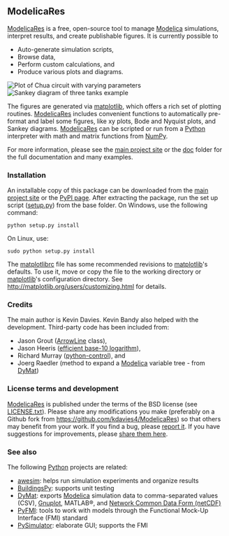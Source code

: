 ModelicaRes
-----------

[ModelicaRes] is a free, open-source tool to manage [Modelica] simulations,
interpret results, and create publishable figures.  It is currently possible to

- Auto-generate simulation scripts,
- Browse data,
- Perform custom calculations, and
- Produce various plots and diagrams.

![Plot of Chua circuit with varying parameters](examples/ChuaCircuits-small.png)
![Sankey diagram of three tanks example](examples/ThreeTanks-small.png)

The figures are generated via [matplotlib], which
offers a rich set of plotting routines.  [ModelicaRes] includes convenient
functions to automatically pre-format and label some figures, like xy plots,
Bode and Nyquist plots, and Sankey diagrams.  [ModelicaRes] can be scripted or
run from a [Python] interpreter with math and matrix functions from [NumPy].

For more information, please see the [main project site] or the [doc](doc)
folder for the full documentation and many examples.

### Installation

An installable copy of this package can be downloaded from the
[main project site] or the
[PyPI page](http://pypi.python.org/pypi/ModelicaRes).  After extracting the
package, run the set up script ([setup.py](setup.py)) from the base folder.  On
Windows, use the following command:

    python setup.py install

On Linux, use:

    sudo python setup.py install

The [matplotlibrc](bin/matplotlibrc) file has some recommended revisions to
[matplotlib]'s defaults.  To use it, move or copy the file to the working
directory or [matplotlib]'s configuration directory.  See
http://matplotlib.org/users/customizing.html for details.

### Credits

The main author is Kevin Davies.  Kevin Bandy also helped with the development.
Third-party code has been included from:

- Jason Grout
  ([ArrowLine](http://old.nabble.com/Arrows-using-Line2D-and-shortening-lines-td19104579.html)
  class),
- Jason Heeris
  ([efficient base-10 logarithm](http://www.mail-archive.com/matplotlib-users@lists.sourceforge.net/msg14433.html)),
- Richard Murray
  ([python-control](http://sourceforge.net/apps/mediawiki/python-control)), and
- Joerg Raedler (method to expand a [Modelica] variable tree - from [DyMat])

### License terms and development

[ModelicaRes] is published under the terms of the BSD license (see
[LICENSE.txt](LICENSE.txt)).  Please share any modifications you make
(preferably on a Github fork from https://github.com/kdavies4/ModelicaRes) so
that others may benefit from your work.  If you find a bug, please
[report it](https://github.com/kdavies4/ModelicaRes/issues/new).  If you have
suggestions for improvements, please
[share them here](https://github.com/kdavies4/ModelicaRes/wiki/Possible-Enhancements).

### See also

The following [Python] projects are related:

- [awesim]\: helps run simulation experiments and organize results
- [BuildingsPy]\: supports unit testing
- [DyMat]\: exports [Modelica] simulation data to comma-separated values (CSV),
  [Gnuplot](http://www.gnuplot.info/), MATLAB&reg;, and
  [Network Common Data Form (netCDF)](http://www.unidata.ucar.edu/software/netcdf/)
- [PyFMI]\: tools to work with models through the Functional Mock-Up Interface
  (FMI) standard
- [PySimulator]\: elaborate GUI; supports the FMI


[main project site]: http://kdavies4.github.io/ModelicaRes/
[ModelicaRes]: http://kdavies4.github.io/ModelicaRes/
[Modelica]: http://www.modelica.org
[Python]: http://www.python.org
[NumPy]: http://numpy.scipy.org
[matplotlib]: http://www.matplotlib.org
[awesim]: https://github.com/saroele/awesim
[BuildingsPy]: http://simulationresearch.lbl.gov/modelica/buildingspy/
[DyMat]: http://www.j-raedler.de/projects/dymat/
[PyFMI]: https://pypi.python.org/pypi/PyFMI
[PySimulator]: https://github.com/PySimulator/PySimulator
